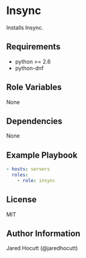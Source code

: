 Insync
=========

Installs Insync.

Requirements
------------

- python >= 2.6
- python-dnf

Role Variables
--------------

None

Dependencies
------------

None

Example Playbook
----------------

```yaml
- hosts: servers
  roles:
    - role: insync
```

License
-------

MIT

Author Information
------------------

Jared Hocutt (@jaredhocutt)
